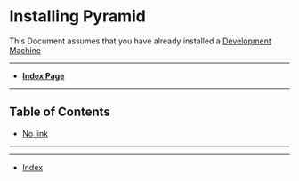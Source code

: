 # Installing Pyramid

This Document assumes that you have already installed a [Development Machine](DevelopmentMachineInstall.md)

----

* **[Index Page](README.md)**

----

## Table of Contents

* [No link]()




----


----

* [Index](README.md)


